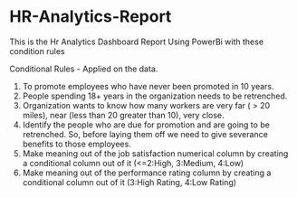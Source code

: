 # HR-Analytics-Report

This is the Hr Analytics Dashboard Report Using PowerBi with these condition rules

Conditional Rules - Applied on the data.
1) To promote employees who have never been promoted in 10 years. 
2) People spending 18+ years in the organization needs to be retrenched.
3) Organization wants to know how many workers are very far ( > 20 miles), near (less than 20 greater than 10), very close.
4) Identify the people who are due for promotion and are going to be retrenched. So, before laying them off we need to give severance benefits to those employees.
5) Make meaning out of the job satisfaction numerical column by creating a conditional column out of it (<=2:High, 3:Medium, 4:Low)
6) Make meaning out of the performance rating column by creating a conditional column out of it (3:High Rating, 4:Low Rating)
